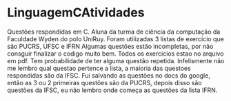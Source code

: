 # LinguagemCAtividades
Questões respondidas em C.
Aluna da turma de ciência da computação da Faculdade Wyden do polo UniRuy.
Foram utilizadas 3 listas de exercicio que são PUCRS, UFSC e IFRN
Algumas questões estão incompletas, por não consguir finalizar o codigo muito bem. Todos os exercicios estao no arquivo em pdf.
Tem probabilidade de ter alguma questão repetida.
Infelismente não me lembro qual questao pertence a lista, a maioria das questoes respondidas são da IFSC.
Fui salvando as questões no docs do google, então as 3 ou 2 primeiras questões são da PUCRS, depois  disso são questões da IFSC, eu não lembro onde começa as questões da lista IFRN.
